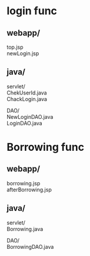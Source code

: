 # login func
## webapp/
 top.jsp  
 newLogin.jsp
## java/
servlet/  
 ChekUserId.java  
 ChackLogin.java

DAO/  
NewLoginDAO.java  
LoginDAO.java  

# Borrowing func
## webapp/
 borrowing.jsp  
 afterBorrowing.jsp  
## java/
  servlet/  
 Borrowing.java  
 
  DAO/    
BorrowingDAO.java  


 

